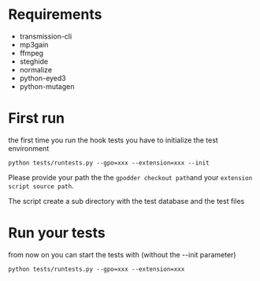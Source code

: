 # Requirements

 * transmission-cli
 * mp3gain
 * ffmpeg
 * steghide
 * normalize
 * python-eyed3
 * python-mutagen

# First run

the first time you run the hook tests you have to initialize the test environment

    python tests/runtests.py --gpo=xxx --extension=xxx --init

Please provide your path the the `gpodder checkout path`and your `extension script source path`.

The script create a sub directory with the test database and the test files


# Run your tests

from now on you can start the tests with (without the --init parameter)

    python tests/runtests.py --gpo=xxx --extension=xxx


